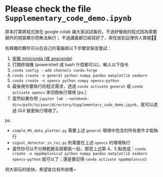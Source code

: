 # Please check the file `Supplementary_code_demo.ipynb`

原本打算將程式放在 google colab 讓大家試試看的，不過好像我的程式因為需要額外的視窗顯示而無法執行；
不過講義都已經寫好了，索性放到這裡供人賞閱🙇‍♂️

有興趣的夥伴可以在自己的電腦按以下步驟安裝並嘗試：

1. [安裝 miniconda (或 anaconda)](https://docs.anaconda.com/miniconda/)
2. 打開終端機 (powershell 或 bash 什麼都可以)，輸入以下指令
3. `conda config --add channels conda-forge`
4. `conda create -n general python numpy pandas matplotlib seaborn`
5. `conda create -n opencv python numpy opencv-python`
6. 最後視你要執行的程式需求，透過 `conda activate general` 或 `conda activate opencv` 來切換執行環境 \[ps.\]
8. 當然如果你用 `jupyter lab --notebook-dir=/path/to/your/directory/Supplementary_code_demo.ipynb`，就可以透過 GUI 變更執行環境了。

ps.

- `simple_MS_data_plotter.py` 需要上述 `general` 環境中包含的所有套件才能執行
- `signal_detector_in_roi.py` 則需要在上述 `opencv` 的環境執行
- 當然你可以不分類乾脆全部都裝一起，那麼上述第 4、5 點改成：`conda create -n nppdmplsnscv2 python numpy pandas matplotlib seaborn opencv-python` 就可以了；還是要記得 `conda activate nppdmplsnscv2`

祝大家玩的愉快，希望各位有所收穫~
